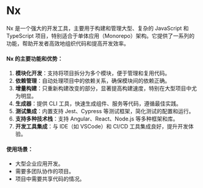 # Nx

Nx 是一个强大的开发工具，主要用于构建和管理大型、复杂的 JavaScript 和 TypeScript 项目，特别适合于单体应用（Monorepo）架构。它提供了一系列的功能，帮助开发者高效地组织代码和提高开发效率。

#### Nx 的主要功能和优势：

1. **模块化开发**：支持将项目拆分为多个模块，便于管理和复用代码。
2. **依赖管理**：自动处理项目中的依赖关系，确保模块间的依赖正确。
3. **增量构建**：只重新构建改变的部分，显著提高构建速度，特别在大型项目中尤为明显。
4. **生成器**：提供 CLI 工具，快速生成组件、服务等代码，遵循最佳实践。
5. **测试集成**：内置支持 Jest、Cypress 等测试框架，简化测试的配置和运行。
6. **支持多种技术栈**：支持 Angular、React、Node.js 等多种框架和库。
7. **开发工具集成**：与 IDE（如 VSCode）和 CI/CD 工具集成良好，提升开发体验。

#### 使用场景：

* 大型企业应用开发。
* 需要多团队协作的项目。
* 项目中需要共享代码的情况。

